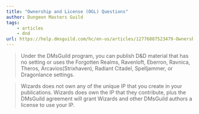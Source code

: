 ```yaml
---
title: "Ownership and License (OGL) Questions"
author: Dungeon Masters Guild
tags: 
    - articles  
    - dnd
url: https://help.dmsguild.com/hc/en-us/articles/12776887523479-Ownership-and-License-OGL-Questions
---
```


> Under the DMsGuild program, you can publish D&D material that has no setting or uses the Forgotten Realms, Ravenloft, Eberron, Ravnica, Theros, Arcavios(Strixhaven), Radiant Citadel, Spelljammer, or Dragonlance settings.


> Wizards does not own any of the unique IP that you create in your publications. Wizards does own the IP that they contribute, plus the DMsGuild agreement will grant Wizards and other DMsGuild authors a license to use your IP.



